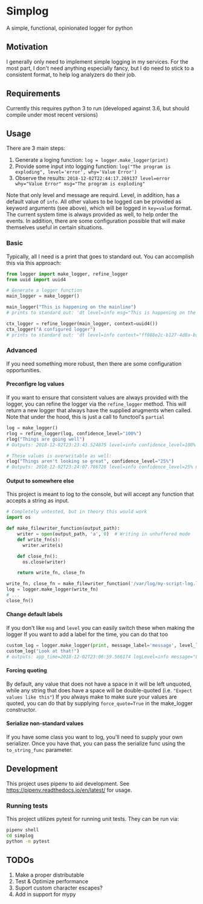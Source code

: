 # Simplog

A simple, functional, opinionated logger for python

## Motivation

I generally only need to implement simple logging in my services. For the most part, I don't need anything especially fancy,
but I do need to stick to a consistent format, to help log analyzers do their job.

## Requirements

Currently this requires python 3 to run (developed against 3.6, but should compile under most recent versions)

## Usage

There are 3 main steps:

1. Generate a loging function:
   `log = logger.make_logger(print)`
2. Provide some input into logging function:
   `log("The program is exploding", level='error', why='Value Error')`
3. Observe the results:
    `2018-12-02T22:44:17.269137 level=error why="Value Error" msg="The program is exploding"`

Note that only level and message are requird. Level, in addition, has a default value of `info`. All other values
to be logged can be provided as keyword arguments (see above), which will be logged in `key=value` format. The current
system time is always provided as well, to help order the events.
In addition, there are some configuration possible that will make themselves useful in certain situations.

### Basic

Typically, all I need is a print that goes to standard out. You can accomplish this via this approach:

```python
from logger import make_logger, refine_logger
from uuid import uuid4

# Generate a logger function
main_logger = make_logger()

main_logger("This is happening on the mainline")
# prints to standard out: 'dt level=info msg="This is happening on the mainline"'

ctx_logger = refine_logger(main_logger, context=uuid4())
ctx_logger("A configured logger")
# prints to standard out: 'dt level=info context="ff088e2c-b127-4d8a-ba1d-347de59d302e" msg="A configured logger"'
```

### Advanced

If you need something more robust, then there are some configuration opportunities.

#### Preconfigre log values

If you want to ensure that consistent values are always provided with the logger, you can refine the logger via the
`refine_logger` method. This will return a new logger that always have the supplied arugments when called. Note that
under the hood, this is just a call to functool's `partial`

```python
log = make_logger()
rlog = refine_logger(log, confidence_level="100%")
rlog("Things are going well")
# Outputs: 2018-12-02T23:23:43.524875 level=info confidence_level=100% msg="Things are going well"

# These values is overwritable as well:
rlog("Things aren't looking so great", confidence_level="25%")
# Outputs: 2018-12-02T23:24:07.786726 level=info confidence_level=25% msg="Things aren't looking so great"
```

#### Output to somewhere else

This project is meant to log to the console, but will accept any function that accepts a string as input.

```python
# Completely untested, but in theory this would work
import os

def make_filewriter_function(output_path):
    writer = open(output_path, 'a', 0)  # Writing in unhuffered mode
    def write_fn(s):
      writer.write(s)

    def close_fn():
      os.close(writer)

    return write_fn, close_fn

write_fn, close_fn = make_filewriter_function('/var/log/my-script-log.log')
log = logger.make_logger(write_fn)
# ...
close_fn()
```

#### Change default labels

If you don't like `msg` and `level` you can easily switch these when making the logger
If you want to add a label for the time, you can do that too

```python
custom_log = logger.make_logger(print, message_label='message', level_label='logLevel', time_label='app_time')
custom_log("Look at that!")
# outputs: app_time=2018-12-02T23:06:59.566174 logLevel=info message="Look at that!"
```

#### Forcing quoting

By default, any value that does not have a space in it will be left unquoted, while any string that does have a space will be double-quoted
(i.e. `"Expect values like this"`)
If you always make to make sure your values are quoted, you can do that by supplying `force_quote=True` in the make_logger constructor.

#### Serialize non-standard values

If you have some class you want to log, you'll need to supply your own serializer. Once you have that, you can pass the serialize func
using the `to_string_func` parameter.

## Development

This project uses pipenv to aid development. See https://pipenv.readthedocs.io/en/latest/ for usage.

### Running tests

This project utilizes pytest for running unit tests. They can be run via:

```sh
pipenv shell
cd simplog
python -m pytest
```

## TODOs

1. Make a proper distributable
2. Test & Optimize performance
3. Suport custom character escapes?
4. Add in support for mypy